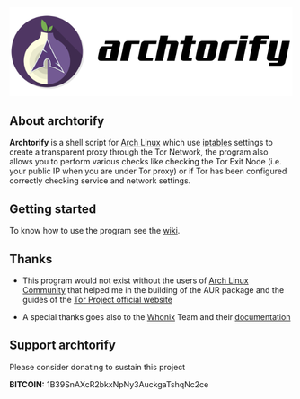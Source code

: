 <p align="center">
    <img src="logo.png" alt="archtorify">
</p>


## About archtorify

**Archtorify** is a shell script for [Arch Linux](https://www.archlinux.org/) which use [iptables](https://www.netfilter.org/projects/iptables/index.html) settings to create a transparent proxy through the Tor Network, the program also allows you to perform various checks like checking the Tor Exit Node (i.e. your public IP when you are under Tor proxy) or if Tor has been configured correctly checking service and network settings.


## Getting started

To know how to use the program see the [wiki](https://github.com/brainfucksec/archtorify/wiki).


## Thanks

* This program would not exist without the users of [Arch Linux Community](https://bbs.archlinux.org/) that helped me in the building of the AUR package and the guides of the [Tor Project official website](https://www.torproject.org/)

* A special thanks goes also to the [Whonix](https://www.whonix.org/) Team and their [documentation](https://www.whonix.org/wiki/Documentation)

## Support archtorify

Please consider donating to sustain this project

**BITCOIN:** 1B39SnAXcR2bkxNpNy3AuckgaTshqNc2ce

